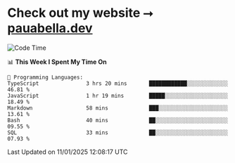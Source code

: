# Check out my website ⭢ [pauabella.dev](https://pauabella.dev)

<!--START_SECTION:waka-->
![Code Time](http://img.shields.io/badge/Code%20Time-4%2C002%20hrs%207%20mins-blue)

📊 **This Week I Spent My Time On** 

```text
💬 Programming Languages: 
TypeScript               3 hrs 20 mins       ████████████░░░░░░░░░░░░░   46.81 % 
JavaScript               1 hr 19 mins        █████░░░░░░░░░░░░░░░░░░░░   18.49 % 
Markdown                 58 mins             ███░░░░░░░░░░░░░░░░░░░░░░   13.61 % 
Bash                     40 mins             ██░░░░░░░░░░░░░░░░░░░░░░░   09.55 % 
SQL                      33 mins             ██░░░░░░░░░░░░░░░░░░░░░░░   07.93 % 
```


 Last Updated on 11/01/2025 12:08:17 UTC
<!--END_SECTION:waka-->
